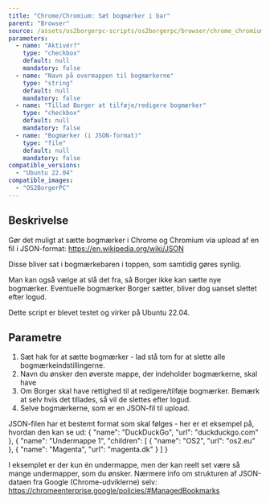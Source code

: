 ```yaml
---
title: "Chrome/Chromium: Sæt bogmærker i bar"
parent: "Browser"
source: /assets/os2borgerpc-scripts/os2borgerpc/browser/chrome_chromium_policy_bookmarks.sh
parameters:
  - name: "Aktivér?"
    type: "checkbox"
    default: null
    mandatory: false
  - name: "Navn på overmappen til bogmærkerne"
    type: "string"
    default: null
    mandatory: false
  - name: "Tillad Borger at tilføje/redigere bogmærker"
    type: "checkbox"
    default: null
    mandatory: false
  - name: "Bogmærker (i JSON-format)"
    type: "file"
    default: null
    mandatory: false
compatible_versions:
  - "Ubuntu 22.04"
compatible_images:
  - "OS2BorgerPC"
---
```


## Beskrivelse
Gør det muligt at sætte bogmærker i Chrome og Chromium via upload af en fil i JSON-format: https://en.wikipedia.org/wiki/JSON

Disse bliver sat i bogmærkebaren i toppen, som samtidig gøres synlig.

Man kan også vælge at slå det fra, så Borger ikke kan sætte nye bogmærker. Eventuelle bogmærker Borger sætter, bliver dog uanset slettet efter logud.

Dette script er blevet testet og virker på Ubuntu 22.04.

## Parametre
1. Sæt hak for at sætte bogmærker - lad stå tom for at slette alle bogmærkeindstillingerne.
2. Navn du ønsker den øverste mappe, der indeholder bogmærkerne, skal have
3. Om Borger skal have rettighed til at redigere/tilføje bogmærker. Bemærk at selv hvis det tillades, så vil de slettes efter logud.
4. Selve bogmærkerne, som er en JSON-fil til upload.

JSON-filen har et bestemt format som skal følges - her er et eksempel på, hvordan den kan se ud:
{
  "name": "DuckDuckGo",
  "url": "duckduckgo.com"
},
{
  "name": "Undermappe 1",
  "children": [
    {
      "name":  "OS2",
      "url": "os2.eu"
    },
    {
      "name":  "Magenta",
      "url": "magenta.dk"
    }
  ]
}

I eksemplet er der kun én undermappe, men der kan reelt set være så mange undermapper, som du ønsker.
Nærmere info om strukturen af JSON-dataen fra Google (Chrome-udviklerne) selv:
https://chromeenterprise.google/policies/#ManagedBookmarks

